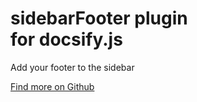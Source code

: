# **sidebarFooter** plugin<br>for docsify.js

Add your footer to the sidebar

[Find more on Github](https://github.com/markbattistella/docsify-sidebarFooter)
